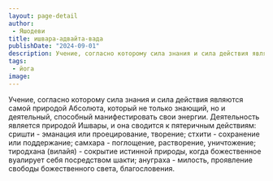 ```yaml
---
layout: page-detail
author:
 - Яшодеви
title: ишвара-адвайта-вада
publishDate: "2024-09-01"
description: Учение, согласно которому сила знания и сила действия являются самой природой Абсолюта, который не только знающий, но и деятельный, способный манифестировать свои энергии. Деятельность является природой Ишвары, и она сводится к пятеричным действиям сришти - эманация или проецирование, творение; стхити - сохранение или поддержание; самхара - поглощение, растворение, уничтожение; тиродхана (вилайя) - сокрытие истинной природы, когда божественное вуалирует себя посредством шакти; ануграха - милость, проявление свободы божественного света, благословения.
tags:
 - йога
image: 
---
```


Учение, согласно которому сила знания и сила действия являются самой природой Абсолюта, который не только знающий, но и деятельный, способный манифестировать свои энергии. Деятельность является природой Ишвары, и она сводится к пятеричным действиям: сришти - эманация или проецирование, творение; стхити - сохранение или поддержание; самхара - поглощение, растворение, уничтожение; тиродхана (вилайя) - сокрытие истинной природы, когда божественное вуалирует себя посредством шакти; ануграха - милость, проявление свободы божественного света, благословения.


